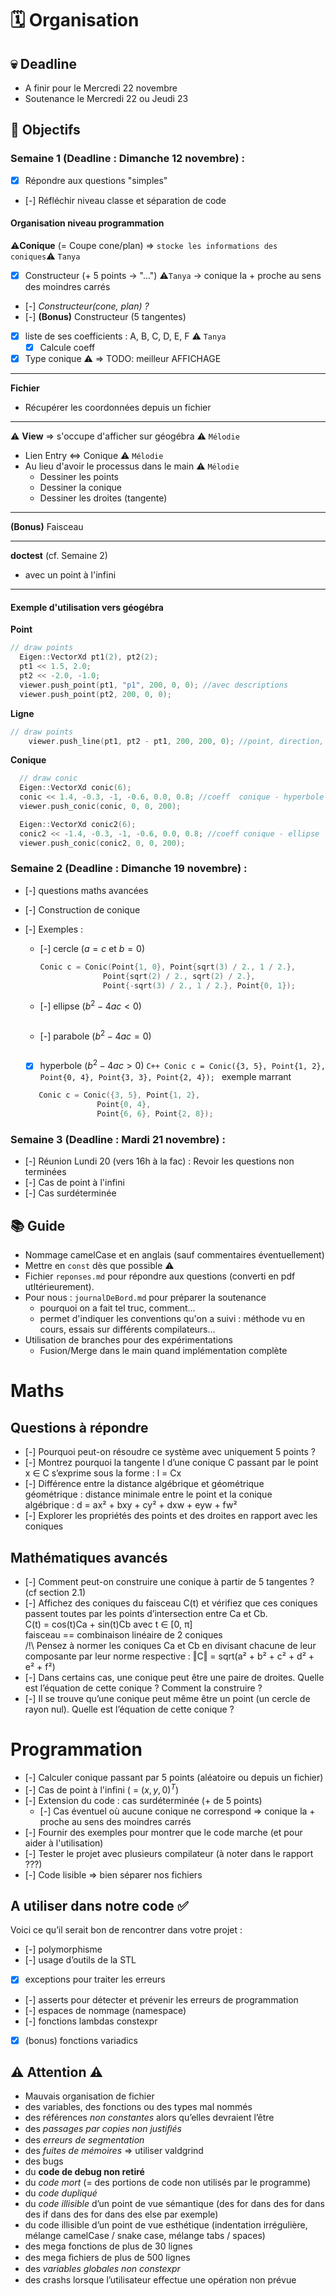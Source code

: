 # 🗓️ Organisation

## 💀 Deadline

- A finir pour le Mercredi 22 novembre
- Soutenance le Mercredi 22 ou Jeudi 23

## 🎯 Objectifs

### Semaine 1 (Deadline : Dimanche 12 novembre) :

- [x] Répondre aux questions "simples"
- [-] Réfléchir niveau classe et séparation de code

#### Organisation niveau programmation

⚠️**Conique** (= Coupe cone/plan) => `stocke les informations des coniques`⚠️ `Tanya`

- [x] Constructeur (+ 5 points -> "...") ⚠️`Tanya`
      -> conique la + proche au sens des moindres carrés
- [-] _Constructeur(cone, plan) ?_
- [-] **(Bonus)** Constructeur (5 tangentes)
- [x] liste de ses coefficients : A, B, C, D, E, F ⚠️
      `Tanya`
  - [x] Calcule coeff
- [x] Type conique ⚠️ => TODO: meilleur AFFICHAGE

---

**Fichier**

- Récupérer les coordonnées depuis un fichier

---

⚠️ **View** => s'occupe d'afficher sur géogébra ⚠️ `Mélodie`

- Lien Entry <=> Conique ⚠️ `Mélodie`
- Au lieu d'avoir le processus dans le main ⚠️ `Mélodie`
  - Dessiner les points
  - Dessiner la conique
  - Dessiner les droites (tangente)

---

**(Bonus)** Faisceau

---

**doctest** (cf. Semaine 2)

- avec un point à l'infini

---

#### Exemple d'utilisation vers géogébra

**Point**

```C++
// draw points
  Eigen::VectorXd pt1(2), pt2(2);
  pt1 << 1.5, 2.0;
  pt2 << -2.0, -1.0;
  viewer.push_point(pt1, "p1", 200, 0, 0); //avec descriptions
  viewer.push_point(pt2, 200, 0, 0);
```

**Ligne**

```C++
// draw points
    viewer.push_line(pt1, pt2 - pt1, 200, 200, 0); //point, direction, couleur * 3
```

**Conique**

```C++
  // draw conic
  Eigen::VectorXd conic(6);
  conic << 1.4, -0.3, -1, -0.6, 0.0, 0.8; //coeff  conique - hyperbole
  viewer.push_conic(conic, 0, 0, 200);

  Eigen::VectorXd conic2(6);
  conic2 << -1.4, -0.3, -1, -0.6, 0.0, 0.8; //coeff conique - ellipse
  viewer.push_conic(conic2, 0, 0, 200);

```

### Semaine 2 (Deadline : Dimanche 19 novembre) :

- [-] questions maths avancées
- [-] Construction de conique
- [-] Exemples :

  - [-] cercle ($a = c$ et $b = 0$)

    ```C++
    Conic c = Conic(Point{1, 0}, Point{sqrt(3) / 2., 1 / 2.},
                  Point{sqrt(2) / 2., sqrt(2) / 2.},
                  Point{-sqrt(3) / 2., 1 / 2.}, Point{0, 1});

    ```

  - [-] ellipse ($b^2 − 4ac < 0$)

    ```C++

    ```

  - [-] parabole ($b^2 − 4ac = 0$)

    ```C++

    ```

  - [x] hyperbole ($b^2 − 4ac > 0$)
        `C++
 Conic c = Conic({3, 5}, Point{1, 2},
              Point{0, 4},
              Point{3, 3}, Point{2, 4});
`
        exemple marrant

  ```C++
     Conic c = Conic({3, 5}, Point{1, 2},
                  Point{0, 4},
                  Point{6, 6}, Point{2, 8});
  ```

### Semaine 3 (Deadline : Mardi 21 novembre) :

- [-] Réunion Lundi 20 (vers 16h à la fac) : Revoir les questions non terminées
- [-] Cas de point à l'infini
- [-] Cas surdéterminée

## 📚 Guide

- Nommage camelCase et en anglais (sauf commentaires éventuellement)
- Mettre en `const` dès que possible ⚠️
- Fichier `reponses.md` pour répondre aux questions (converti en pdf utltérieurement).
- Pour nous : `journalDeBord.md` pour préparer la soutenance
  - pourquoi on a fait tel truc, comment...
  - permet d'indiquer les conventions qu'on a suivi : méthode vu en cours, essais sur différents compilateurs...
- Utilisation de branches pour des expérimentations
  - Fusion/Merge dans le main quand implémentation complète

# Maths

## Questions à répondre

- [-] Pourquoi peut-on résoudre ce système avec uniquement 5 points ?
- [-] Montrez pourquoi la tangente l d’une conique C passant par le point x ∈ C s’exprime sous la forme : l = Cx
- [-] Différence entre la distance algébrique et géométrique  
   géométrique : distance minimale entre le point et la conique  
   algébrique : d = ax² + bxy + cy² + dxw + eyw + fw²
- [-] Explorer les propriétés des points et des droites en rapport avec les coniques

## Mathématiques avancés

- [-] Comment peut-on construire une conique à partir de 5 tangentes ? (cf section 2.1)
- [-] Affichez des coniques du faisceau C(t) et vérifiez que ces coniques passent toutes par les points d’intersection entre Ca et Cb.  
   C(t) = cos(t)Ca + sin(t)Cb avec t ∈ [0, π]  
   faisceau == combinaison linéaire de 2 coniques  
   /!\ Pensez à normer les coniques Ca et Cb en divisant chacune de leur composante par leur norme respective : ‖C‖ = sqrt(a² + b² + c² + d² + e² + f²)
- [-] Dans certains cas, une conique peut être une paire de droites. Quelle est l’équation de cette conique ? Comment la construire ?
- [-] Il se trouve qu’une conique peut même être un point (un cercle de rayon nul). Quelle est l’équation de cette conique ?

# Programmation

- [-] Calculer conique passant par 5 points (aléatoire ou depuis un fichier)
- [-] Cas de point à l'infini ( = $(x,y,0)^T$)
- [-] Extension du code : cas surdéterminée (+ de 5 points)
  - [-] Cas éventuel où aucune conique ne correspond => conique la + proche au sens des moindres carrés
- [-] Fournir des exemples pour montrer que le code marche (et pour aider à l'utilisation)
- [-] Tester le projet avec plusieurs compilateur (à noter dans le rapport ???)
- [-] Code lisible => bien séparer nos fichiers

## A utiliser dans notre code ✅

Voici ce qu’il serait bon de rencontrer dans votre projet :

- [-] polymorphisme
- [-] usage d’outils de la STL
- [x] exceptions pour traiter les erreurs
- [-] asserts pour détecter et prévenir les erreurs de programmation
- [-] espaces de nommage (namespace)
- [-] fonctions lambdas constexpr
- [x] (bonus) fonctions variadics

## ⚠️ Attention ⚠️

- Mauvais organisation de fichier
- des variables, des fonctions ou des types mal nommés
- des références _non constantes_ alors qu’elles devraient l’être
- des _passages par copies non justiﬁés_
- des _erreurs de segmentation_
- des _fuites de mémoires_ => utiliser valdgrind
- des bugs
- du **code de debug non retiré**
- du _code mort_ (= des portions de code non utilisés par le programme)
- du _code dupliqué_
- du _code illisible_ d’un point de vue sémantique (des for dans des for
  dans des if dans des for dans des else par exemple)
- du code illisible d’un point de vue esthétique (indentation irrégulière, mélange camelCase / snake case, mélange tabs / spaces)
- des mega fonctions de plus de 30 lignes
- des mega ﬁchiers de plus de 500 lignes
- des _variables globales non constexpr_
- des crashs lorsque l’utilisateur eﬀectue une opération non prévue
